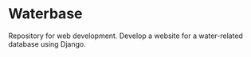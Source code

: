 # Waterbase
Repository for web development. Develop a website for a water-related database using Django.
